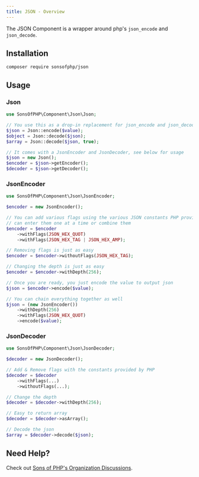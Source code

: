 ```yaml
---
title: JSON - Overview
---
```


The JSON Component is a wrapper around php's `json_encode` and `json_decode`.

## Installation

``` shell
composer require sonsofphp/json
```

## Usage

### Json
``` php
use SonsOfPHP\Component\Json\Json;

// You use this as a drop-in replacement for json_encode and json_decode
$json = Json::encode($value);
$object = Json::decode($json);
$array = Json::decode($json, true);

// It comes with a JsonEncoder and JsonDecoder, see below for usage
$json = new Json();
$encoder = $json->getEncoder();
$decoder = $json->getDecoder();
```

### JsonEncoder

``` php
use SonsOfPHP\Component\Json\JsonEncoder;

$encoder = new JsonEncoder();

// You can add various flags using the various JSON constants PHP provides. You
// can enter them one at a time or combine them
$encoder = $encoder
    ->withFlags(JSON_HEX_QUOT)
    ->withFlags(JSON_HEX_TAG | JSON_HEX_AMP);

// Removing flags is just as easy
$encoder = $encoder->withoutFlags(JSON_HEX_TAG);

// Changing the depth is just as easy
$encoder = $encoder->withDepth(256);

// Once you are ready, you just encode the value to output json
$json = $encoder->encode($value);

// You can chain everything together as well
$json = (new JsonEncoder())
    ->withDepth(256)
    ->withFlags(JSON_HEX_QUOT)
    ->encode($value);
```

### JsonDecoder

``` php
use SonsOfPHP\Component\Json\JsonDecoder;

$decoder = new JsonDecoder();

// Add & Remove flags with the constants provided by PHP
$decoder = $decoder
    ->withFlags(...)
    ->withoutFlags(...);

// Change the depth
$decoder = $decoder->withDepth(256);

// Easy to return array
$decoder = $decoder->asArray();

// Decode the json
$array = $decoder->decode($json);
```

## Need Help?

Check out [Sons of PHP's Organization Discussions][discussions].

[discussions]: https://github.com/orgs/SonsOfPHP/discussions
